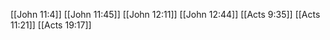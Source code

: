 [[John 11:4]]
[[John 11:45]]
[[John 12:11]]
[[John 12:44]]
[[Acts 9:35]]
[[Acts 11:21]]
[[Acts 19:17]]
